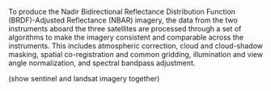  To produce the Nadir Bidirectional Reflectance Distribution Function (BRDF)-Adjusted Reflectance (NBAR) imagery, the data from the two instruments aboard the three satellites are processed through a set of algorithms to make the imagery consistent and comparable across the instruments. This includes atmospheric correction, cloud and cloud-shadow masking, spatial co-registration and common gridding, illumination and view angle normalization, and spectral bandpass adjustment.

 (show sentinel and landsat imagery together)

